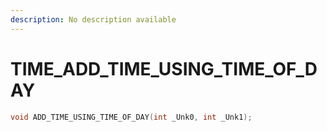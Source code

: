 ```yaml
---
description: No description available 
---
```


# TIME\_ADD_TIME_USING_TIME_OF_DAY

```cpp
void ADD_TIME_USING_TIME_OF_DAY(int _Unk0, int _Unk1);
```